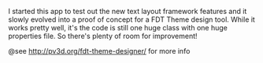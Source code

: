 I started this app to test out the new text layout framework features and it slowly evolved into a proof of concept for a FDT Theme design tool. While it works pretty well, it's the code is still one huge class with one huge properties file. So there's plenty of room for improvement!

@see http://pv3d.org/fdt-theme-designer/ for more info
